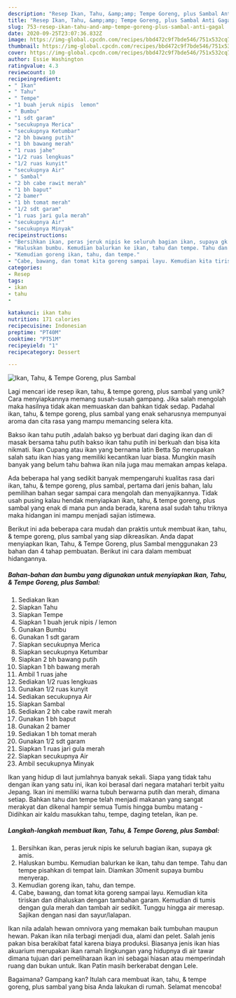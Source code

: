 ```yaml
---
description: "Resep Ikan, Tahu, &amp;amp; Tempe Goreng, plus Sambal Anti Gagal"
title: "Resep Ikan, Tahu, &amp;amp; Tempe Goreng, plus Sambal Anti Gagal"
slug: 753-resep-ikan-tahu-and-amp-tempe-goreng-plus-sambal-anti-gagal
date: 2020-09-25T23:07:36.832Z
image: https://img-global.cpcdn.com/recipes/bbd472c9f7bde546/751x532cq70/ikan-tahu-tempe-goreng-plus-sambal-foto-resep-utama.jpg
thumbnail: https://img-global.cpcdn.com/recipes/bbd472c9f7bde546/751x532cq70/ikan-tahu-tempe-goreng-plus-sambal-foto-resep-utama.jpg
cover: https://img-global.cpcdn.com/recipes/bbd472c9f7bde546/751x532cq70/ikan-tahu-tempe-goreng-plus-sambal-foto-resep-utama.jpg
author: Essie Washington
ratingvalue: 4.3
reviewcount: 10
recipeingredient:
- " Ikan"
- " Tahu"
- " Tempe"
- "1 buah jeruk nipis  lemon"
- " Bumbu"
- "1 sdt garam"
- "secukupnya Merica"
- "secukupnya Ketumbar"
- "2 bh bawang putih"
- "1 bh bawang merah"
- "1 ruas jahe"
- "1/2 ruas lengkuas"
- "1/2 ruas kunyit"
- "secukupnya Air"
- " Sambal"
- "2 bh cabe rawit merah"
- "1 bh baput"
- "2 bamer"
- "1 bh tomat merah"
- "1/2 sdt garam"
- "1 ruas jari gula merah"
- "secukupnya Air"
- "secukupnya Minyak"
recipeinstructions:
- "Bersihkan ikan, peras jeruk nipis ke seluruh bagian ikan, supaya gk amis."
- "Haluskan bumbu. Kemudian balurkan ke ikan, tahu dan tempe. Tahu dan tempe pisahkan di tempat lain. Diamkan 30menit supaya bumbu menyerap."
- "Kemudian goreng ikan, tahu, dan tempe."
- "Cabe, bawang, dan tomat kita goreng sampai layu. Kemudian kita tiriskan dan dihaluskan dengan tambahan garam. Kemudian di tumis dengan gula merah dan tambah air sedikit. Tunggu hingga air meresap. Sajikan dengan nasi dan sayur/lalapan."
categories:
- Resep
tags:
- ikan
- tahu
- 

katakunci: ikan tahu  
nutrition: 171 calories
recipecuisine: Indonesian
preptime: "PT40M"
cooktime: "PT51M"
recipeyield: "1"
recipecategory: Dessert

---
```



![Ikan, Tahu, &amp; Tempe Goreng, plus Sambal](https://img-global.cpcdn.com/recipes/bbd472c9f7bde546/751x532cq70/ikan-tahu-tempe-goreng-plus-sambal-foto-resep-utama.jpg)

Lagi mencari ide resep ikan, tahu, &amp; tempe goreng, plus sambal yang unik? Cara menyiapkannya memang susah-susah gampang. Jika salah mengolah maka hasilnya tidak akan memuaskan dan bahkan tidak sedap. Padahal ikan, tahu, &amp; tempe goreng, plus sambal yang enak seharusnya mempunyai aroma dan cita rasa yang mampu memancing selera kita.

Bakso ikan tahu putih ,adalah bakso yg berbuat dari daging ikan dan di masak bersama tahu putih bakso ikan tahu putih ini berkuah dan bisa kita nikmati. Ikan Cupang atau ikan yang bernama latin Betta Sp merupakan salah satu ikan hias yang memiliki kecantikan luar biasa. Mungkin masih banyak yang belum tahu bahwa ikan nila juga mau memakan ampas kelapa.

Ada beberapa hal yang sedikit banyak mempengaruhi kualitas rasa dari ikan, tahu, &amp; tempe goreng, plus sambal, pertama dari jenis bahan, lalu pemilihan bahan segar sampai cara mengolah dan menyajikannya. Tidak usah pusing kalau hendak menyiapkan ikan, tahu, &amp; tempe goreng, plus sambal yang enak di mana pun anda berada, karena asal sudah tahu triknya maka hidangan ini mampu menjadi sajian istimewa.


Berikut ini ada beberapa cara mudah dan praktis untuk membuat ikan, tahu, &amp; tempe goreng, plus sambal yang siap dikreasikan. Anda dapat menyiapkan Ikan, Tahu, &amp; Tempe Goreng, plus Sambal menggunakan 23 bahan dan 4 tahap pembuatan. Berikut ini cara dalam membuat hidangannya.

<!--inarticleads1-->

##### Bahan-bahan dan bumbu yang digunakan untuk menyiapkan Ikan, Tahu, &amp; Tempe Goreng, plus Sambal:

1. Sediakan  Ikan
1. Siapkan  Tahu
1. Siapkan  Tempe
1. Siapkan 1 buah jeruk nipis / lemon
1. Gunakan  Bumbu
1. Gunakan 1 sdt garam
1. Siapkan secukupnya Merica
1. Siapkan secukupnya Ketumbar
1. Siapkan 2 bh bawang putih
1. Siapkan 1 bh bawang merah
1. Ambil 1 ruas jahe
1. Sediakan 1/2 ruas lengkuas
1. Gunakan 1/2 ruas kunyit
1. Sediakan secukupnya Air
1. Siapkan  Sambal
1. Sediakan 2 bh cabe rawit merah
1. Gunakan 1 bh baput
1. Gunakan 2 bamer
1. Sediakan 1 bh tomat merah
1. Gunakan 1/2 sdt garam
1. Siapkan 1 ruas jari gula merah
1. Siapkan secukupnya Air
1. Ambil secukupnya Minyak


Ikan yang hidup di laut jumlahnya banyak sekali. Siapa yang tidak tahu dengan ikan yang satu ini, ikan koi berasal dari negara matahari terbit yaitu Jepang. Ikan ini memiliki warna tubuh berwarna putih dan merah, dimana setiap. Bahkan tahu dan tempe telah menjadi makanan yang sangat merakyat dan dikenal hampir semua Tumis hingga bumbu matang - Didihkan air kaldu masukkan tahu, tempe, daging tetelan, ikan pe. 

<!--inarticleads2-->

##### Langkah-langkah membuat Ikan, Tahu, &amp; Tempe Goreng, plus Sambal:

1. Bersihkan ikan, peras jeruk nipis ke seluruh bagian ikan, supaya gk amis.
1. Haluskan bumbu. Kemudian balurkan ke ikan, tahu dan tempe. Tahu dan tempe pisahkan di tempat lain. Diamkan 30menit supaya bumbu menyerap.
1. Kemudian goreng ikan, tahu, dan tempe.
1. Cabe, bawang, dan tomat kita goreng sampai layu. Kemudian kita tiriskan dan dihaluskan dengan tambahan garam. Kemudian di tumis dengan gula merah dan tambah air sedikit. Tunggu hingga air meresap. Sajikan dengan nasi dan sayur/lalapan.


Ikan nila adalah hewan omnivora yang memakan baik tumbuhan maupun hewan. Pakan ikan nila terbagi menjadi dua, alami dan pelet. Salah jenis pakan bisa berakibat fatal karena biaya produksi. Biasanya jenis ikan hias akuarium merupakan ikan ramah lingkungan yang hidupnya di air tawar dimana tujuan dari pemeliharaan ikan ini sebagai hiasan atau memperindah ruang dan bukan untuk. Ikan Patin masih berkerabat dengan Lele. 

Bagaimana? Gampang kan? Itulah cara membuat ikan, tahu, &amp; tempe goreng, plus sambal yang bisa Anda lakukan di rumah. Selamat mencoba!
